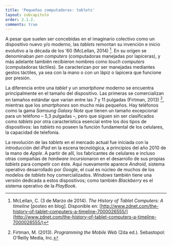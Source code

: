 ```yaml
---
title: 'Pequeñas computadoras: tablets'
layout: subcapitulo
order: 2.1.2.
comments: true
---
```


A pesar que suelen ser concebidas en el imaginario colectivo como un dispositivo nuevo y/o moderno, las _tablets_ remontan su invención e inicio evolutivo a la década de los ‘60 (McLellan, 2014) [^fn-mclellan_2014]. En su origen se denominaban _pen computers_ (computadoras manejadas por lapiceras), y más adelante también recibieron nombres como _touch computers_ (computadoras táctiles). Se caracterizan por ser manejadas mediantes gestos táctiles, ya sea con la mano o con un lápiz o lapicera que funcione por presión.

La diferencia entre una _tablet_ y un _smartphone_ moderno se encuentra principalmente en el tamaño del dispositivo. Las primeras se comercializan en tamaños estándar que varían entre las 7 y 11 pulgadas (Firtman, 2013) [^fn-firtman_2013], mientras que los _smartphones_ son mucho más pequeños. Hay teléfonos como la gama _Samsung Galaxy Note_ que tienen un tamaño excepcional para un teléfono – 5,3 pulgadas –, pero que siguen sin ser clasificados como _tablets_ por otra característica esencial entre los dos tipos de dispositivos: las _tablets_ no poseen la función fundamental de los celulares, la capacidad de telefonía.

La revolución de las _tablets_ en el mercado actual fue iniciada con la introducción del _iPad_ en la escena tecnológica, a principios del año 2010 de la mano de _Apple_. A partir de allí, los fabricantes de celulares e incluso otras compañías de _hardware_ incursionaron en el desarrollo de sus propias _tablets_ para competir con éste. Aquí nuevamente aparece _Android_, sistema operativo desarrollado por _Google_, el cual es núcleo de muchos de los modelos de _tablets_ hoy comercializados. _Windows_ también tiene una versión dedicada a estos dispositivos; como también _Blackberry_ es el sistema operativo de la _PlayBook_.

[^fn-mclellan_2014]: McLellan, C. (3 de Marzo de 2014). _The History of Tablet Computers: A timeline_ [posteo en blog]. Disponible en: [http://www.zdnet.com/the-history-of-tablet-computers-a-timeline-7000026555/](http://www.zdnet.com/the-history-of-tablet-computers-a-timeline-7000026555/)
[^fn-firtman_2013]: Firtman, M. (2013). _Programming the Mobile Web_ (2da ed.). Sebastopol: O’Reilly Media, Inc.
